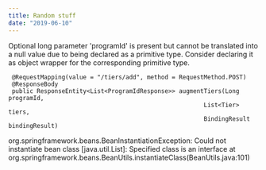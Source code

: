 ```yaml
---
title: Random stuff
date: "2019-06-10"
---
```

 Optional long parameter 'programId' is present but cannot be translated into a null value due to being declared as a primitive type. Consider declaring it as object wrapper for the corresponding primitive type.
 
 
     @RequestMapping(value = "/tiers/add", method = RequestMethod.POST)
     @ResponseBody
     public ResponseEntity<List<ProgramIdResponse>> augmentTiers(Long programId,
                                                           List<Tier> tiers,
                                                           BindingResult bindingResult) 
                                                           
 org.springframework.beans.BeanInstantiationException: Could not instantiate bean class [java.util.List]: Specified class is an interface
 	at org.springframework.beans.BeanUtils.instantiateClass(BeanUtils.java:101)